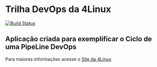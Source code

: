 # Trilha DevOps da 4Linux

<!-- Altere a Flag abaixo com sua URL do Travis -->
[![Build Status](https://travis-ci.org/dsveras/DevOpsLab-HelloWorld.svg?branch=master)](https://travis-ci.org/dsveras/DevOpsLab-HelloWorld)

## Aplicação criada para exemplificar o Ciclo de uma PipeLine DevOps


Para maiores informações acesse o [Site da 4Linux](https://www.4linux.com.br/cursos/devops)

